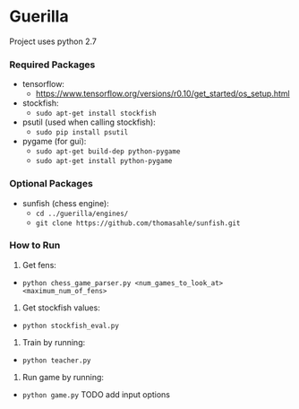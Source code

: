 # Guerilla

Project uses python 2.7

### Required Packages

- tensorflow:
  - https://www.tensorflow.org/versions/r0.10/get_started/os_setup.html
- stockfish:
  - `sudo apt-get install stockfish`
- psutil (used when calling stockfish):
  - `sudo pip install psutil`
- pygame (for gui):
  - `sudo apt-get build-dep python-pygame`
  - `sudo apt-get install python-pygame`

### Optional Packages

- sunfish (chess engine):
  - `cd ../guerilla/engines/`
  - `git clone https://github.com/thomasahle/sunfish.git`
  
### How to Run

1. Get fens:
  - `python chess_game_parser.py <num_games_to_look_at> <maximum_num_of_fens>`  
1. Get stockfish values:
  - `python stockfish_eval.py`
1. Train by running:
  - `python teacher.py`
1. Run game by running:
  - `python game.py` TODO add input options

